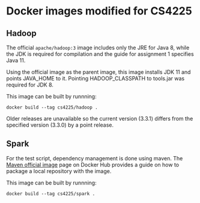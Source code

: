 # Docker images modified for CS4225

## Hadoop
The official `apache/hadoop:3` image includes only the JRE for Java 8, while the JDK is required for compilation and the guide for assignment 1 specifies Java 11.

Using the official image as the parent image, this image installs JDK 11 and points JAVA_HOME to it. Pointing HADOOP_CLASSPATH to tools.jar was required for JDK 8.

This image can be built by runnning:

    docker build --tag cs4225/hadoop .

Older releases are unavailable so the current version (3.3.1) differs from the specified version (3.3.0) by a point release.

## Spark

For the test script, dependency management is done using maven. The [Maven official image](https://hub.docker.com/_/maven) page on Docker Hub provides a guide on how to package a local repository with the image.

This image can be built by runnning:

    docker build --tag cs4225/spark .
